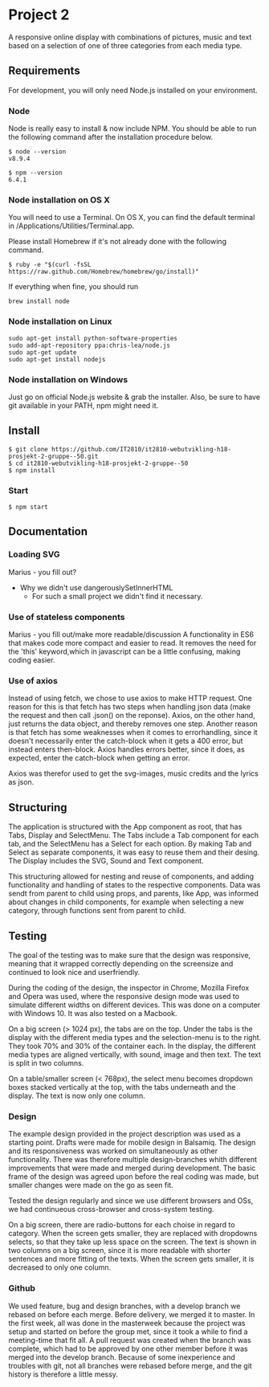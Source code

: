 # Project 2
A responsive online display with combinations of pictures, music and text based on a selection of one of three categories from each media type.

## Requirements
For development, you will only need Node.js installed on your environment.

### Node
Node is really easy to install & now include NPM. You should be able to run the following command after the installation procedure below.

    $ node --version
    v8.9.4

    $ npm --version
    6.4.1

### Node installation on OS X
You will need to use a Terminal. On OS X, you can find the default terminal in /Applications/Utilities/Terminal.app.

Please install Homebrew if it's not already done with the following command.

    $ ruby -e "$(curl -fsSL https://raw.github.com/Homebrew/homebrew/go/install)"
If everything when fine, you should run

    brew install node

### Node installation on Linux
    sudo apt-get install python-software-properties
    sudo add-apt-repository ppa:chris-lea/node.js
    sudo apt-get update
    sudo apt-get install nodejs

### Node installation on Windows
Just go on official Node.js website & grab the installer. Also, be sure to have git available in your PATH, npm might need it.

## Install
    $ git clone https://github.com/IT2810/it2810-webutvikling-h18-prosjekt-2-gruppe--50.git
    $ cd it2810-webutvikling-h18-prosjekt-2-gruppe--50
    $ npm install

### Start
    $ npm start

## Documentation

### Loading SVG
Marius - you fill out?
- Why we didn't use dangerouslySetInnerHTML
    - For such a small project we didn't find it necessary.


### Use of stateless components
Marius - you fill out/make more readable/discussion
A functionality in ES6 that makes code more compact and easier to read. It removes the need for the 'this' keyword,which in javascript can be a little confusing, making coding easier.

### Use of axios
Instead of using fetch, we chose to use axios to make HTTP request. One reason for this is that fetch has two steps when handling json data (make the request and then call .json() on the reponse). Axios, on the other hand, just returns the data object, and thereby removes one step. 
Another reason is that fetch has some weaknesses when it comes to errorhandling, since it doesn't necessarily enter the catch-block when it gets a 400 error, but instead enters then-block. Axios handles errors better, since it does, as expected, enter the catch-block when getting an error. 

Axios was therefor used to get the svg-images, music credits and the lyrics as json. 

## Structuring
The application is structured with the App component as root, that has Tabs, Display and SelectMenu. 
The Tabs include a Tab component for each tab, and the SelectMenu has a Select for each option. By making Tab and Select as separate components, it was easy to reuse them and their desing. 
The Display includes the SVG, Sound and Text component.

This structuring allowed for nesting and reuse of components, and adding functionality and handling of states to the respective components. Data was sendt from parent to child using props, and parents, like App, was informed about changes in child components, for example when selecting a new category, through functions sent from parent to child. 

## Testing
The goal of the testing was to make sure that the design was responsive, meaning that it wrapped correctly depending on the screensize and continued to look nice and userfriendly. 

During the coding of the design, the inspector in Chrome, Mozilla Firefox and Opera was used, where the responsive design mode was used to simulate different widths on different devices. This was done on a computer with Windows 10. It was also tested on a Macbook. 

On a big screen (> 1024 px), the tabs are on the top. Under the tabs is the display with the different media types and the selection-menu is to the right. They took 70% and 30% of the container each. In the display, the different media types are aligned vertically, with sound, image and then text. The text is split in two columns. 

On a table/smaller screen (< 768px), the select menu becomes dropdown boxes stacked vertically at the top, with the tabs underneath and the display. The text is now only one column. 

### Design
The example design provided in the project description was used as a starting point. Drafts were made for mobile design in Balsamiq. The design and its responsiveness was worked on simultaneously as other functionality. There was therefore multiple design-branches whith different improvements that were made and merged during development. The basic frame of the design was agreed upon before the real coding was made, but smaller changes were made on the go as seen fit. 

Tested the design regularly and since we use different browsers and OSs, we had continueous cross-browser and cross-system testing.

On a big screen, there are radio-buttons for each choise in regard to category. When the screen gets smaller, they are replaced with dropdowns selects, so that they take up less space on the screen. The text is shown in two columns on a big screen, since it is more readable with shorter sentences and more fitting of the texts. When the screen gets smaller, it is decreased to only one column. 

### Github
We used feature, bug and design branches, with a develop branch we rebased on before each merge. Before delivery, we merged it to master. In the first week, all was done in the masterweek because the project was setup and started on before the group met, since it took a while to find a meeting-time that fit all. A pull request was created when the branch was complete, which had to be approved by one other member before it was merged into the develop branch. Because of some inexperience and troubles with git, not all branches were rebased before merge, and the git history is therefore a little messy.
